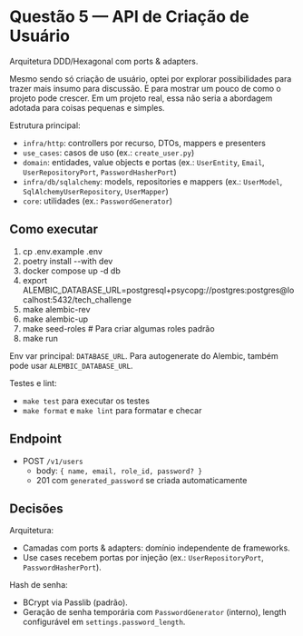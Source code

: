 # Questão 5 — API de Criação de Usuário

Arquitetura DDD/Hexagonal com ports & adapters.

Mesmo sendo só criação de usuário, optei por explorar possibilidades para trazer mais insumo para discussão. E para mostrar um pouco de como o projeto pode crescer. Em um projeto real, essa não seria a abordagem adotada para coisas pequenas e simples.

Estrutura principal:
- `infra/http`: controllers por recurso, DTOs, mappers e presenters
- `use_cases`: casos de uso (ex.: `create_user.py`)
- `domain`: entidades, value objects e portas (ex.: `UserEntity`, `Email`, `UserRepositoryPort`, `PasswordHasherPort`)
- `infra/db/sqlalchemy`: models, repositories e mappers (ex.: `UserModel`, `SqlAlchemyUserRepository`, `UserMapper`)
- `core`: utilidades (ex.: `PasswordGenerator`)

## Como executar
1. cp .env.example .env
2. poetry install --with dev
3. docker compose up -d db
4. export ALEMBIC_DATABASE_URL=postgresql+psycopg://postgres:postgres@localhost:5432/tech_challenge
5. make alembic-rev
6. make alembic-up
7. make seed-roles  # Para criar algumas roles padrão
8. make run

Env var principal: `DATABASE_URL`. Para autogenerate do Alembic, também pode usar `ALEMBIC_DATABASE_URL`.

Testes e lint:
- `make test` para executar os testes
- `make format` e `make lint` para formatar e checar

## Endpoint
- POST `/v1/users`
  - body: `{ name, email, role_id, password? }`
  - 201 com `generated_password` se criada automaticamente

## Decisões

Arquitetura:
- Camadas com ports & adapters: domínio independente de frameworks.
- Use cases recebem portas por injeção (ex.: `UserRepositoryPort`, `PasswordHasherPort`).

Hash de senha:
- BCrypt via Passlib (padrão).
- Geração de senha temporária com `PasswordGenerator` (interno), length configurável em `settings.password_length`.

```



